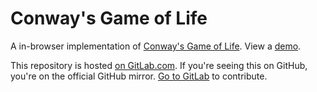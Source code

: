 # Conway's Game of Life

A in-browser implementation of [Conway's Game of
Life](https://en.wikipedia.org/wiki/Conway's_Game_of_Life). View a
[demo](https://volatilethunk.com/projects/conways-game-of-life/index.html).

This repository is hosted [on
GitLab.com](https://gitlab.com/louis.jackman/conways-game-of-life). If you're
seeing this on GitHub, you're on the official GitHub mirror. [Go to
GitLab](https://gitlab.com/louis.jackman/conways-game-of-life) to contribute.

